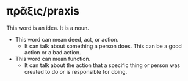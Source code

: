 # πρᾶξις/praxis 
This word is an idea. It is a noun. 

* This word can mean deed, act, or action.
    * It can talk about something a person does. This can be a good action or a bad action. 
* This word can mean function.
    * It can talk about the action that a specific thing or person was created to do or is responsible for doing.
